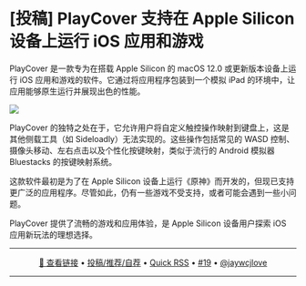 [投稿] PlayCover 支持在 Apple Silicon 设备上运行 iOS 应用和游戏
===

PlayCover 是一款专为在搭载 Apple Silicon 的 macOS 12.0 或更新版本设备上运行 iOS 应用和游戏的软件。它通过将应用程序包装到一个模拟 iPad 的环境中，让应用能够原生运行并展现出色的性能。

![](https://github.com/user-attachments/assets/303f1713-dda8-4c1a-91ae-d20e3149b1d6)

PlayCover 的独特之处在于，它允许用户将自定义触控操作映射到键盘上，这是其他侧载工具（如 Sideloadly）无法实现的。这些操作包括常见的 WASD 控制、摄像头移动、左右点击以及个性化按键映射，类似于流行的 Android 模拟器 Bluestacks 的按键映射系统。

这款软件最初是为了在 Apple Silicon 设备上运行《原神》而开发的，但现已支持更广泛的应用程序。尽管如此，仍有一些游戏不受支持，或者可能会遇到一些小问题。

PlayCover 提供了流畅的游戏和应用体验，是 Apple Silicon 设备用户探索 iOS 应用新玩法的理想选择。

---

<p align="center">
<a href="https://github.com/PlayCover/PlayCover" target="_blank">🔗 查看链接</a> • 
<a href="https://github.com/jaywcjlove/quick-rss/issues/new/choose" target="_blank">投稿/推荐/自荐</a> • 
<a href="https://wangchujiang.com/quick-rss/feeds/index.html" target="_blank">Quick RSS</a> • 
<a href="https://github.com/jaywcjlove/quick-rss/issues/19" target="_blank">#19</a> • 
<a href="https://github.com/jaywcjlove" target="_blank">@jaywcjlove</a>
</p>

---
    